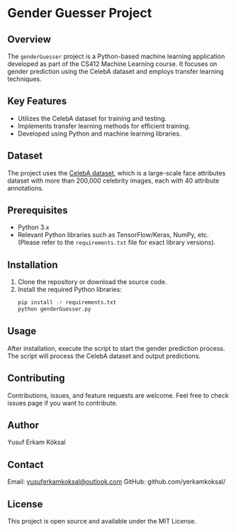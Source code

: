 # Gender Guesser Project

## Overview
The `genderGuesser` project is a Python-based machine learning application developed as part of the CS412 Machine Learning course. It focuses on gender prediction using the CelebA dataset and employs transfer learning techniques.

## Key Features
- Utilizes the CelebA dataset for training and testing.
- Implements transfer learning methods for efficient training.
- Developed using Python and machine learning libraries.

## Dataset
The project uses the [CelebA dataset](https://www.cs.toronto.edu/~kriz/cifar.html), which is a large-scale face attributes dataset with more than 200,000 celebrity images, each with 40 attribute annotations.

## Prerequisites
- Python 3.x
- Relevant Python libraries such as TensorFlow/Keras, NumPy, etc. (Please refer to the `requirements.txt` file for exact library versions).

## Installation
1. Clone the repository or download the source code.
2. Install the required Python libraries:
   ```bash
   pip install -r requirements.txt
   python genderGuesser.py

## Usage

After installation, execute the script to start the gender prediction process. The script will process the CelebA dataset and output predictions.

## Contributing

Contributions, issues, and feature requests are welcome. Feel free to check issues page if you want to contribute.

## Author

Yusuf Erkam Köksal

## Contact

Email: yusuferkamkoksal@outlook.com
GitHub: github.com/yerkamkoksal/

## License

This project is open source and available under the MIT License.

